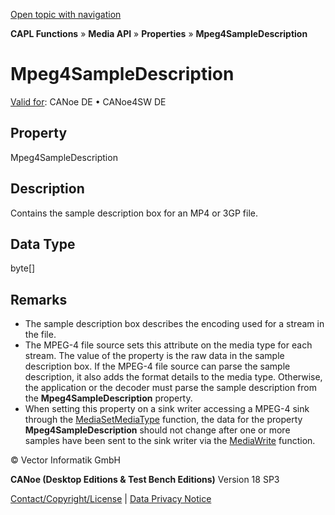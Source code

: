 [Open topic with navigation](../../../../../CANoeDEFamily.htm#Topics/CAPLFunctions/Media/Properties/CAPLfunctionMpeg4SampleDescription.md)

**CAPL Functions** » **Media API** » **Properties** » **Mpeg4SampleDescription**

# Mpeg4SampleDescription

[Valid for](../../../Shared/FeatureAvailability.md): CANoe DE • CANoe4SW DE

## Property

Mpeg4SampleDescription

## Description

Contains the sample description box for an MP4 or 3GP file.

## Data Type

byte[]

## Remarks

- The sample description box describes the encoding used for a stream in the file.
- The MPEG-4 file source sets this attribute on the media type for each stream. The value of the property is the raw data in the sample description box. If the MPEG-4 file source can parse the sample description, it also adds the format details to the media type. Otherwise, the application or the decoder must parse the sample description from the **Mpeg4SampleDescription** property.
- When setting this property on a sink writer accessing a MPEG-4 sink through the [MediaSetMediaType](../Functions/CAPLfunctionMediaSetMediaType.md) function, the data for the property **Mpeg4SampleDescription** should not change after one or more samples have been sent to the sink writer via the [MediaWrite](../Functions/CAPLfunctionMediaWrite.md) function.

© Vector Informatik GmbH

**CANoe (Desktop Editions & Test Bench Editions)** Version 18 SP3

[Contact/Copyright/License](../../../Shared/ContactCopyrightLicense.md) | [Data Privacy Notice](https://www.vector.com/int/en/company/get-info/privacy-policy/)